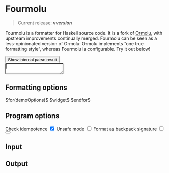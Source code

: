 # Fourmolu

> Current release: **v$version$**

Fourmolu is a formatter for Haskell source code. It is a fork of [Ormolu](https://github.com/tweag/ormolu), with upstream improvements continually merged. Fourmolu can be seen as a less-opinionated version of Ormolu: Ormolu implements “one true formatting style”, whereas Fourmolu is configurable. Try it out below!

<link rel="stylesheet" href="/static/demo.css" />
<script src="/static/demo.js"></script>
<div id="demo">
    <div id="demo-buttons">
        <button type="button" class="btn btn-primary" data-bs-toggle="modal" data-bs-target="#demo-ast-modal">
            Show internal parse result
        </button>
    </div>
    <aside id="demo-warnings"></aside>
    <div id="demo-app">
        <textarea id="demo-app-input" autocomplete="off" autofocus></textarea>
        <div id="demo-app-output"></div>
    </div>
    <div id="demo-options">
        <section>
            <h2>Formatting options</h2>
            <div class="widgets">
                $for(demoOptions)$ $widget$ $endfor$
            </div>
        </section>
        <section>
            <h2>Program options</h2>
            <div class="widgets">
                <label>
                    Check idempotence
                    <input class="demo-config-option" name="checkIdempotence" type="checkbox" checked />
                </label>
                <label>
                    Unsafe mode
                    <input class="demo-config-option" name="unsafeMode" type="checkbox" />
                </label>
                <label>
                    Format as backpack signature
                    <input class="demo-config-option" name="formatBackpack" type="checkbox" />
                </label>
            </div>
        </section>
    </div>
    <div id="demo-ast-modal" class="modal fade" tabindex="-1" aria-hidden="true">
        <div class="modal-dialog modal-xl">
            <div class="modal-content">
                <div class="modal-header">
                    <button type="button" class="btn-close" data-bs-dismiss="modal" aria-label="Close"></button>
                </div>
                <div id="demo-ast" class="modal-body">
                    <h2>Input</h2>
                    <h2>Output</h2>
                    <pre id="demo-app-input-ast">&nbsp;</pre>
                    <pre id="demo-app-output-ast">&nbsp;</pre>
                </div>
            </div>
        </div>
    </div>
</div>
